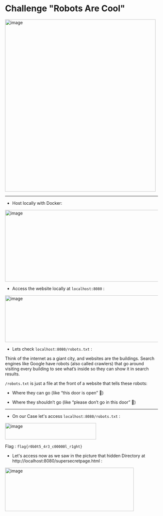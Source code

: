 # Challenge "Robots Are Cool"

<img width="496" height="567" alt="image" src="https://github.com/user-attachments/assets/bbb7da6f-3c15-4325-91e2-45b7a72bddc1" />

____________________________________________________________
- Host locally with Docker:

<img width="1900" height="236" alt="image" src="https://github.com/user-attachments/assets/d1ba9fec-d1ec-4c3a-9ea6-e8151d0df7e6" />


- Access the website locally at `localhost:8080` :

<img width="688" height="154" alt="image" src="https://github.com/user-attachments/assets/ee4925a3-03ab-4789-99d1-21ebacc665e8" />

- Lets check `localhost:8080/robots.txt` :

Think of the internet as a giant city, and websites are the buildings. Search engines like Google have robots (also called crawlers) that go around visiting every building to see what’s inside so they can show it in search results.

`/robots.txt` is just a file at the front of a website that tells these robots:

- Where they can go (like “this door is open” 🚪)
 
- Where they shouldn’t go (like “please don’t go in this door” 🚫)
______________________________________________

- On our Case let's access `localhost:8080/robots.txt` :

<img width="300" height="54" alt="image" src="https://github.com/user-attachments/assets/895d4e7a-e2f7-48d5-9a30-8f8d97bcb0cd" />

Flag : `flag{r0b0t5_4r3_c00000l_r1ght}`

- Let's access now as we saw in the picture that hidden Directory at http://localhost:8080/supersecretpage.html :

<img width="424" height="143" alt="image" src="https://github.com/user-attachments/assets/33f1ee0b-4304-4386-b59b-e2fe2afab798" />


